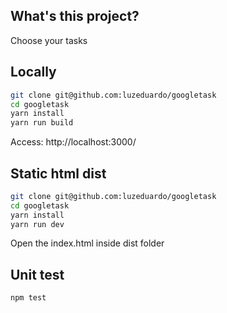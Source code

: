 ## What's this project?
Choose your tasks

## Locally
```bash
git clone git@github.com:luzeduardo/googletask
cd googletask
yarn install
yarn run build
```
Access: http://localhost:3000/

## Static html dist
```bash
git clone git@github.com:luzeduardo/googletask
cd googletask
yarn install
yarn run dev
```
Open the index.html inside dist folder

## Unit test
```
npm test
```